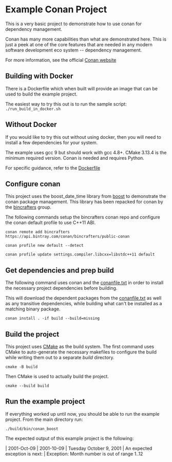 # Example Conan Project
This is a very basic project to demonstrate how to use conan for dependency management.

Conan has many more capabilities than what are demonstrated here.  This is just a peek at one of the core features that are needed in any modern software development eco system -- dependency management.

For more information, see the official [Conan website](https://conan.io/)

## Building with Docker
There is a Dockerfile which when built will provide an image that can be used to build the example project.

The easiest way to try this out is to run the sample script:
`./run_build_in_docker.sh`

## Without Docker
If you would like to try this out without using docker, then you will need to install a few dependencies for your system.

The example uses gcc 9 but should work with gcc 4.8+.
CMake 3.13.4 is the minimum required version.
Conan is needed and requires Python.

For specific guidance, refer to the [Dockerfile](./blob/master/docker/Dockerfile)

## Configure conan
This project uses the boost_date_time library from [boost](https://www.boost.org/) to demonstrate the conan package management.  This library has been repacked for conan by the [bincrafters](https://bincrafters.github.io/) group.

The following commands setup the bincrafters conan repo and configure the conan default profile to use C++11 ABI.

```
conan remote add bincrafters https://api.bintray.com/conan/bincrafters/public-conan

conan profile new default --detect

conan profile update settings.compiler.libcxx=libstdc++11 default
```

## Get dependencies and prep build
The following command uses conan and the [conanfile.txt](./blob/master/conanfile.txt) in order to install the necessary project dependencies before building.

This will download the dependent packages from the [conanfile.txt](./blob/master/conanfile.txt) as well as any transitive dependencies, while building what can't be installed as a matching binary package.

`conan install . -if build --build=missing`

## Build the project
This project uses [CMake](https://cmake.org/) as the build system.  The first command uses CMake to auto-generate the necessary makefiles to configure the build while writing them out to a separate *build* directory.

`cmake -B build`

Then CMake is used to actually build the project.

`cmake --build build`

## Run the example project
If everything worked up until now, you should be able to run the example project.  From the main directory run:

`./build/bin/conan_boost`

The expected output of this example project is the following:

| 2001-Oct-09
| 2001-10-09
| Tuesday October 9, 2001
| An expected exception is next: 
|   Exception: Month number is out of range 1..12
